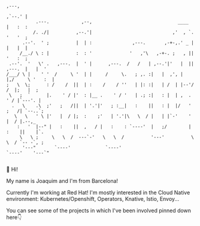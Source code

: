 ```
                                                                                 ,---,  
                                                                              ,`--.' |  
           .---.            ,--,                                ____          |   :  :  
          /. ./|          ,--.'|                              ,'  , `.        '   '  ;  
      .--'.  ' ;          |  | :               ,---.       ,-+-,.' _ |        |   |  |  
     /__./ \ : |          :  : '              '   ,'\   ,-+-. ;   , ||        '   :  ;  
 .--'.  '   \' .   ,---.  |  ' |      ,---.  /   /   | ,--.'|'   |  || ,---.  |   |  '  
/___/ \ |    ' '  /     \ '  | |     /     \.   ; ,. :|   |  ,', |  |,/     \ '   :  |  
;   \  \;      : /    /  ||  | :    /    / ''   | |: :|   | /  | |--'/    /  |;   |  ;  
 \   ;  `      |.    ' / |'  : |__ .    ' / '   | .; :|   : |  | ,  .    ' / |`---'. |  
  .   \    .\  ;'   ;   /||  | '.'|'   ; :__|   :    ||   : |  |/   '   ;   /| `--..`;  
   \   \   ' \ |'   |  / |;  :    ;'   | '.'|\   \  / |   | |`-'    '   |  / |.--,_     
    :   '  |--" |   :    ||  ,   / |   :    : `----'  |   ;/        |   :    ||    |`.  
     \   \ ;     \   \  /  ---`-'   \   \  /          '---'          \   \  / `-- -`, ; 
      '---"       `----'             `----'                           `----'    '---`"  
                                                                                        
```


👋 Hi!

My name is Joaquim and I'm from Barcelona! 

Currently I'm working at Red Hat! I'm mostly interested in the Cloud Native environment: Kubernetes/Openshift, Operators, Knative, Istio, Envoy...


You can see some of the projects in which I've been involved pinned down here👇
